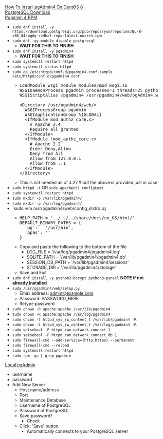 [How To Install pgAdmin4 On CentOS 8](https://sysadminjournal.com/how-to-install-pgadmin4-on-centos-8/)<br />
[PostgreSQL Download](https://download.postgresql.org/pub/repos/yum/reporpms/EL-8-x86_64/)<br />
[Pgadmin 4 RPM](https://www.pgadmin.org/download/pgadmin-4-rpm/)

* `sudo dnf install -y https://download.postgresql.org/pub/repos/yum/reporpms/EL-8-x86_64/pgdg-redhat-repo-latest.noarch.rpm`
* `sudo dnf -qy module disable postgresql`
  * **WAIT FOR THIS TO FINISH**
* `sudo dnf install -y pgadmin4`
  * **WAIT FOR THIS TO FINISH**
* `sudo systemctl restart httpd`
* `sudo systemctl status httpd`
* `sudo cp /etc/httpd/conf.d/pgadmin4.conf.sample /etc/httpd/conf.d/pgadmin4.conf`
  * <pre>
    LoadModule wsgi_module modules/mod_wsgi.so
    WSGIDaemonProcess pgadmin processes=1 threads=25 python-home=/usr/pgadmin4/venv
    WSGIScriptAlias /pgadmin4 /usr/pgadmin4/web/pgAdmin4.wsgi

    &lt;Directory /usr/pgadmin4/web/&gt;
      WSGIProcessGroup pgadmin
      WSGIApplicationGroup %{GLOBAL}
      &lt;IfModule mod_authz_core.c&gt;
        # Apache 2.4
        Require all granted
      &lt;/IfModule&gt;
      &lt;IfModule !mod_authz_core.c&gt;
        # Apache 2.2
        Order Deny,Allow
        Deny from All
        Allow from 127.0.0.1
        Allow from ::1
      &lt;/IfModule&gt;
    &lt;/Directory&gt;
    </pre>
  * This is not needed as of 4.27.# but the above is provided just in case
* `sudo httpd -t` OR `sudo apachectl configtest`
* `sudo systemctl restart httpd`
* `sudo mkdir -p /var/lib/pgadmin4/`
* `sudo mkdir -p /var/log/pgadmin4/`
* `sudo vim /usr/pgadmin4/web/config_distro.py
  * <pre>
    HELP_PATH = '../../../share/docs/en_US/html/'
    DEFAULT_BINARY_PATHS = {
      'pg':   '/usr/bin',
      'ppas': ''
    }
    </pre>
  * Copy and paste the following to the bottom of the file
    * LOG_FILE = '/var/log/pgadmin4/pgadmin4.log'
    * SQLITE_PATH = '/var/lib/pgadmin4/pgadmin4.db'
    * SESSION_DB_PATH = '/var/lib/pgadmin4/sessions'
    * STORAGE_DIR = '/var/lib/pgadmin4/storage'
  * Save and Exit
* `sudo dnf install -y python3-bcrypt python3-pynacl` **NOTE if not already installed**
* `sudo /usr/pgadmin4/web/setup.py`
  * Email address: admin@example.com
  * Password: PASSWORD_HERE
  * Retype password
* `sudo chown -R apache:apache /var/lib/pgadmin4`
* `sudo chown -R apache:apache /var/log/pgadmin4`
* `sudo chcon -t httpd_sys_rw_content_t /var/lib/pgadmin4 -R`
* `sudo chcon -t httpd_sys_rw_content_t /var/log/pgadmin4 -R`
* `sudo setsebool -P httpd_can_network_connect 1`
* `sudo setsebool -P httpd_can_network_connect_db 1`
* `sudo firewall-cmd --add-service={http,https} --permanent`
* `sudo firewall-cmd --reload`
* `sudo systemctl restart httpd`
* `sudo rpm -qa | grep pgadmin`

[Local pgAdmin](http://localhost/pgadmin4/)
* username
* password
* Add New Server
  * Host name/address
  * Port
  * Maintenance Database
  * Username of PostgreSQL
  * Password of PostgreSQL
  * Save password?
    * Check
  * Click: 'Save' button
    * Automatically connects to your PostgreSQL server
